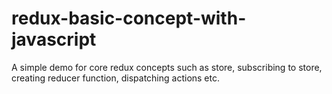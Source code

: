 # redux-basic-concept-with-javascript

A simple demo for core redux concepts such as store, subscribing to store, creating reducer function, dispatching actions etc.
